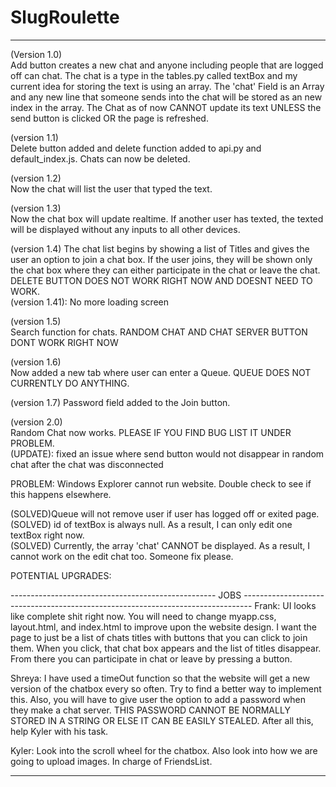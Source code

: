 # SlugRoulette

----------------------------------------------------------------------------------------------------------------------------------------
(Version 1.0)                                                                                                                             
  Add button creates a new chat and anyone including people that are logged off can chat. The chat is a type in the tables.py called textBox and my current idea for storing the text is using an array. The 'chat' Field is an Array and any new line that someone sends into the chat will be stored as an new index in the array. The Chat as of now CANNOT update its text UNLESS the send button is clicked OR the page is refreshed. 
  
(version 1.1)                                                                                                                           
  Delete button added and delete function added to api.py and default_index.js. Chats can now be deleted.

(version 1.2)                                                                                                                           
  Now the chat will list the user that typed the text.
  
(version 1.3)                                                                                                                           
  Now the chat box will update realtime. If another user has texted, the texted will be displayed without any inputs to all other devices.

(version 1.4)
  The chat list begins by showing a list of Titles and gives the user an option to join a chat box. If the user joins, they will be shown only the chat box where they can either participate in the chat or leave the chat. DELETE BUTTON DOES NOT WORK RIGHT NOW AND DOESNT NEED TO WORK.                                                                                                                   
          (version 1.41): No more loading screen

(version 1.5)                                                                                                                           
   Search function for chats. RANDOM CHAT AND CHAT SERVER BUTTON DONT WORK RIGHT NOW
   
(version 1.6)                                                                                                                           
   Now added a new tab where user can enter a Queue. QUEUE DOES NOT CURRENTLY DO ANYTHING.
   
(version 1.7)
   Password field added to the Join button. 
   
(version 2.0)                                                                                                                           
   Random Chat now works. PLEASE IF YOU FIND BUG LIST IT UNDER PROBLEM.                                                                 
   (UPDATE): fixed an issue where send button would not disappear in random chat after the chat was disconnected
  
PROBLEM:
  Windows Explorer cannot run website. Double check to see if this happens elsewhere.                                                   
 
  (SOLVED)Queue will not remove user if user has logged off or exited page.                                                             
  (SOLVED) id of textBox is always null. As a result, I can only edit one textBox right now.         
  (SOLVED) Currently, the array 'chat' CANNOT be displayed. As a result, I cannot work on the edit chat too. Someone fix please. 
  
POTENTIAL UPGRADES:
  
--------------------------------------------------- JOBS --------------------------------------------------------------------------------
  Frank: UI looks like complete shit right now. You will need to change myapp.css, layout.html, and index.html to improve upon the website design. I want the page to just be a list of chats titles with buttons that you can click to join them. When you click, that chat box appears and the list of titles disappear. From there you can participate in chat or leave by pressing a button. 
  
  Shreya: I have used a timeOut function so that the website will get a new version of the chatbox every so often. Try to find a better way to implement this. Also, you will have to give user the option to add a password when they make a chat server. THIS PASSWORD CANNOT BE NORMALLY STORED IN A STRING OR ELSE IT CAN BE EASILY STEALED. After all this, help Kyler with his task.
  
  Kyler: Look into the scroll wheel for the chatbox. Also look into how we are going to upload images. In charge of FriendsList.
  
----------------------------------------------------------------------------------------------------------------------------------------

